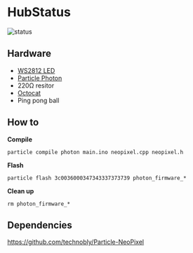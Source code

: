 # HubStatus

![status](https://user-images.githubusercontent.com/627794/52372753-f049c100-2a26-11e9-9259-d60f92e2b7a2.gif)

## Hardware

* [WS2812 LED](https://tinkersphere.com/addressable-rgb-products/732-addressable-rgb-led-sequin-5v-ws2812-neopixel-compatible.html)
* [Particle Photon](https://store.particle.io)
* 220Ω resitor 
* [Octocat](https://github.myshopify.com/products/octocat-figurine)
* Ping pong ball

## How to

**Compile**
```
particle compile photon main.ino neopixel.cpp neopixel.h
```

**Flash**
```
particle flash 3c0036000347343337373739 photon_firmware_*
```

**Clean up**
```
rm photon_firmware_*
```

## Dependencies

https://github.com/technobly/Particle-NeoPixel
